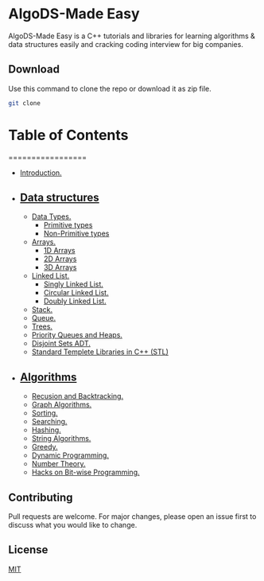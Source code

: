 # AlgoDS-Made Easy

AlgoDS-Made Easy is a C++ tutorials and libraries for learning algorithms & data structures easily and cracking coding interview for big companies.

## Download

Use this command to clone the repo or download it as zip file.

```bash
git clone
```


# Table of Contents
=================

   * [ Introduction. ](#Introduction) 
   * ## [ Data structures ](#ds)
      * [ Data Types. ](#recusion)
        * [ Primitive types](#primitive)
        * [ Non-Primitive types](https://github.com/EngAhmedSalah/AlgoDS-Made-Easy/tree/master/Data%20Types/Non-premetive)
      * [ Arrays. ](#Recusion_and_Backtracking)
         * [1D Arrays](#1da)
         * [2D Arrays](#2da)
         * [3D Arrays](#3da)
      * [ Linked List. ](#ll)
         * [Singly Linked List.](#sll)
         * [Circular Linked List.](#cll)
         * [Doubly Linked List.](#dll)
      * [ Stack. ](#stack)
      * [ Queue. ](#queue)
      * [ Trees. ](#Recusion_and_Backtracking)
      * [ Priority Queues and Heaps. ](#Recusion_and_Backtracking)
      * [ Disjoint Sets ADT. ](#Recusion_and_Backtracking)
      * [ Standard Templete Libraries in C++ (STL) ](#stl)
   * ## [ Algorithms ](#ds)
      * [ Recusion and Backtracking. ](#Recusion_and_Backtracking)  <a name="Recusion_and_Backtracking"></a>
      * [ Graph Algorithms. ](#Recusion_and_Backtracking)
      * [ Sorting. ](#Recusion_and_Backtracking)
      * [ Searching. ](#Recusion_and_Backtracking)
      * [ Hashing. ](#Recusion_and_Backtracking)
      * [ String Algorithms. ](#Recusion_and_Backtracking)
      * [ Greedy. ](#Recusion_and_Backtracking)
      * [ Dynamic Programming. ](#Recusion_and_Backtracking)
      * [ Number Theory. ](#Recusion_and_Backtracking)
      * [ Hacks on Bit-wise Programming. ](#Recusion_and_Backtracking)
   
## Contributing
Pull requests are welcome. For major changes, please open an issue first to discuss what you would like to change.

## License
[MIT](https://choosealicense.com/licenses/mit/)
